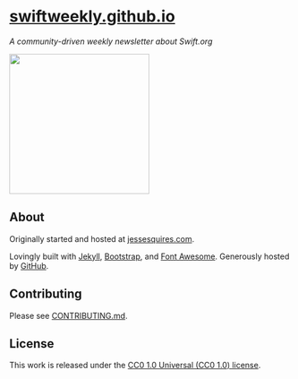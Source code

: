 # [swiftweekly.github.io](http://swiftweekly.github.io)

*A community-driven weekly newsletter about Swift.org*

<img src="https://raw.githubusercontent.com/SwiftWeekly/swiftweekly.github.io/master/img/swift-weekly.png" width="250"/>

## About

Originally started and hosted at [jessesquires.com](http://www.jessesquires.com).

Lovingly built with [Jekyll](http://jekyllrb.com), [Bootstrap](http://getbootstrap.com), and [Font Awesome](http://fortawesome.github.io/Font-Awesome/). Generously hosted by [GitHub](https://pages.github.com).

## Contributing

Please see [CONTRIBUTING.md](https://github.com/SwiftWeekly/swiftweekly.github.io/blob/master/CONTRIBUTING.md).

## License

This work is released under the [CC0 1.0 Universal (CC0 1.0) license](http://creativecommons.org/publicdomain/zero/1.0/).
